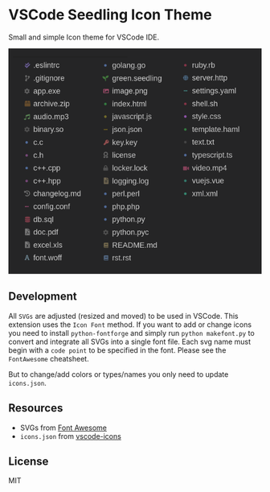 # VSCode Seedling Icon Theme

Small and simple Icon theme for VSCode IDE.

![VSCode Seedling Icon Theme](images/preview.png)

## Development

All `SVGs` are adjusted (resized and moved) to be used in VSCode. This extension uses the `Icon Font` method. If you want to add or change icons you need to install `python-fontforge` and simply run `python makefont.py` to convert and integrate all SVGs into a single font file. Each svg name must begin with a `code point` to be specified in the font. Please see the `FontAwesome` cheatsheet.

But to change/add colors or types/names you only need to update `icons.json`.

## Resources

- SVGs from [Font Awesome](http://fontawesome.com/)
- `icons.json` from [vscode-icons](https://github.com/vscode-icons/vscode-icons)

## License

MIT